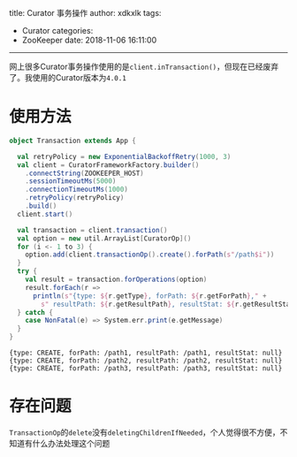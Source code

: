 title: Curator 事务操作
author: xdkxlk
tags:
  - Curator
categories:
  - ZooKeeper
date: 2018-11-06 16:11:00
---
网上很多Curator事务操作使用的是`client.inTransaction()`，但现在已经废弃了。我使用的Curator版本为`4.0.1`
# 使用方法
```scala
object Transaction extends App {

  val retryPolicy = new ExponentialBackoffRetry(1000, 3)
  val client = CuratorFrameworkFactory.builder()
    .connectString(ZOOKEEPER_HOST)
    .sessionTimeoutMs(5000)
    .connectionTimeoutMs(1000)
    .retryPolicy(retryPolicy)
    .build()
  client.start()

  val transaction = client.transaction()
  val option = new util.ArrayList[CuratorOp]()
  for (i <- 1 to 3) {
    option.add(client.transactionOp().create().forPath(s"/path$i"))
  }
  try {
    val result = transaction.forOperations(option)
    result.forEach(r =>
      println(s"{type: ${r.getType}, forPath: ${r.getForPath}," +
        s" resultPath: ${r.getResultPath}, resultStat: ${r.getResultStat}}"))
  } catch {
    case NonFatal(e) => System.err.print(e.getMessage)
  }
}
```
```
{type: CREATE, forPath: /path1, resultPath: /path1, resultStat: null}
{type: CREATE, forPath: /path2, resultPath: /path2, resultStat: null}
{type: CREATE, forPath: /path3, resultPath: /path3, resultStat: null}
```
# 存在问题
`TransactionOp`的`delete`没有`deletingChildrenIfNeeded`，个人觉得很不方便，不知道有什么办法处理这个问题